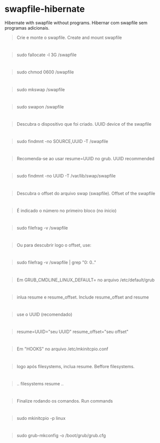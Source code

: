 # swapfile-hibernate
Hibernate with swapfile without programs. Hibernar com swapfile sem programas adicionais.

> Crie e monte o swapfile. Create and mount swapfile
#
> sudo fallocate -l 3G /swapfile
#
> sudo chmod 0600 /swapfile
#
> sudo mkswap /swapfile
#
> sudo swapon /swapfile
#
#
> Descubra o dispositivo que foi criado. UUID device of the swapfile
#
> sudo findmnt -no SOURCE,UUID -T /swapfile
#
#
> Recomenda-se ao usar resume=UUID no grub. UUID recommended
#
> sudo findmnt -no UUID -T /var/lib/swap/swapfile
#
#
> Descubra o offset do arquivo swap (swapfile). Offset of the swapfile
#
> É indicado o número no primeiro bloco (no ínicio)
#
> sudo filefrag -v /swapfile
#
#
> Ou para descubrir logo o offset, use:
#
> sudo filefrag -v /swapfile | grep "0:        0.."
#
#
> Em GRUB_CMDLINE_LINUX_DEFAULT= no arquivo /etc/default/grub
#
> inlua resume e resume_offset. Include resume_offset and resume
#
> use o UUID (recomendado)
#
> resume=UUID="seu UUID" resume_offset="seu offset"
#
#
> Em "HOOKS" no arquivo /etc/mkinitcpio.conf 
#
> logo após filesystems, inclua resume. Beffore filesystems.
#
> .. filesystems resume ..
#
#
> Finalize rodando os comandos. Run commands
#
> sudo mkinitcpio -p linux
#
> sudo grub-mkconfig -o /boot/grub/grub.cfg
